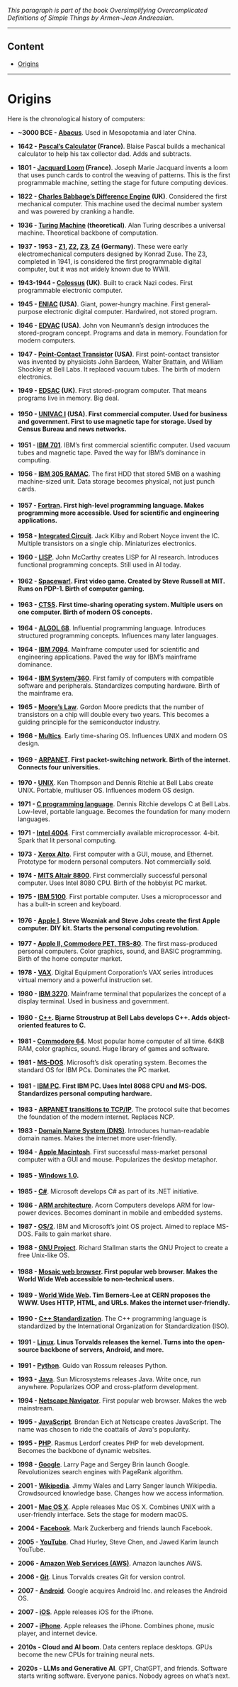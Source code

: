 _This paragraph is part of the book *Oversimplifying Overcomplicated Definitions of Simple Things* by Armen-Jean Andreasian._

---
## Content
- [Origins](#origins)

---
# Origins

Here is the chronological history of computers:

- **\~3000 BCE - [Abacus](https://en.wikipedia.org/wiki/Abacus)**.
Used in Mesopotamia and later China.


- **1642 - [Pascal’s Calculator](https://en.wikipedia.org/wiki/Pascaline) (France)**.
Blaise Pascal builds a mechanical calculator to help his tax collector dad. Adds and subtracts.


- **1801 - [Jacquard Loom](https://en.wikipedia.org/wiki/Jacquard_machine) (France)**. Joseph Marie Jacquard invents a loom that uses punch cards to control the weaving of patterns. This is the first programmable machine, setting the stage for future computing devices.


- **1822 - [Charles Babbage’s Difference Engine](https://en.wikipedia.org/wiki/Difference_engine) (UK)**. Considered the first mechanical computer. This machine used the decimal number system and was powered by cranking a handle.


- **1936 - [Turing Machine](https://en.wikipedia.org/wiki/Turing_machine) (theoretical)**. Alan Turing describes a universal machine. Theoretical backbone of computation.


- **1937 - 1953 - [Z1](https://en.wikipedia.org/wiki/Z1_(computer)), [Z2](https://en.wikipedia.org/wiki/Z2_(computer)), [Z3](https://en.wikipedia.org/wiki/Z3_(computer)), [Z4](https://en.wikipedia.org/wiki/Z4_(computer)) (Germany)**. These were early electromechanical computers designed by Konrad Zuse. The Z3, completed in 1941, is considered the first programmable digital computer, but it was not widely known due to WWII.


- **1943-1944 - [Colossus](https://en.wikipedia.org/wiki/Colossus_computer) (UK)**. Built to crack Nazi codes. First programmable electronic computer.


- **1945 - [ENIAC](https://en.wikipedia.org/wiki/ENIAC) (USA)**. Giant, power-hungry machine. First general-purpose electronic digital computer. Hardwired, not stored program.


- **1946 - [EDVAC](https://en.wikipedia.org/wiki/EDVAC) (USA)**. John von Neumann’s design introduces the stored-program concept. Programs and data in memory. Foundation for modern computers.


- **1947 - [Point-Contact Transistor](https://en.wikipedia.org/wiki/Transistor) (USA)**. First point-contact transistor was invented by physicists John Bardeen, Walter Brattain, and William Shockley at Bell Labs. It replaced vacuum tubes. The birth of modern electronics.


- **1949 - [EDSAC](https://en.wikipedia.org/wiki/EDSAC) (UK)**. First stored-program computer. That means programs live in memory. Big deal.


- #### **1950 - [UNIVAC I](https://en.wikipedia.org/wiki/UNIVAC_I) (USA)**. First commercial computer. Used for business and government. First to use magnetic tape for storage. Used by Census Bureau and news networks.


- **1951 - [IBM 701](https://en.wikipedia.org/wiki/IBM_701)**. IBM’s first commercial scientific computer. Used vacuum tubes and magnetic tape. Paved the way for IBM’s dominance in computing.


- **1956 - [IBM 305 RAMAC](https://en.wikipedia.org/wiki/IBM_305_RAMAC)**. The first HDD that stored 5MB on a washing machine-sized unit. Data storage becomes physical, not just punch cards.


- #### **1957 - [Fortran](https://en.wikipedia.org/wiki/Fortran)**. First high-level programming language. Makes programming more accessible. Used for scientific and engineering applications.


- **1958 - [Integrated Circuit](https://en.wikipedia.org/wiki/Integrated_circuit)**. Jack Kilby and Robert Noyce invent the IC. Multiple transistors on a single chip. Miniaturizes electronics.


- **1960 - [LISP](https://en.wikipedia.org/wiki/Lisp_(programming_language))**. John McCarthy creates LISP for AI research. Introduces functional programming concepts. Still used in AI today.


- #### **1962 - [Spacewar!](https://en.wikipedia.org/wiki/Spacewar!)**. First video game. Created by Steve Russell at MIT. Runs on PDP-1. Birth of computer gaming.


- #### **1963 - [CTSS](https://en.wikipedia.org/wiki/Compatible_Time-Sharing_System)**. First time-sharing operating system. Multiple users on one computer. Birth of modern OS concepts.


- **1964 - [ALGOL 68](https://en.wikipedia.org/wiki/ALGOL_68)**. Influential programming language. Introduces structured programming concepts. Influences many later languages.


- **1964 - [IBM 7094](https://en.wikipedia.org/wiki/IBM_7094)**. Mainframe computer used for scientific and engineering applications. Paved the way for IBM’s mainframe dominance.


- **1964 - [IBM System/360](https://en.wikipedia.org/wiki/IBM_System/360)**. First family of computers with compatible software and peripherals. Standardizes computing hardware. Birth of the mainframe era.


- **1965 - [Moore’s Law](https://en.wikipedia.org/wiki/Moore%27s_law)**. Gordon Moore predicts that the number of transistors on a chip will double every two years. This becomes a guiding principle for the semiconductor industry.


- **1966 - [Multics](https://en.wikipedia.org/wiki/Multics)**. Early time-sharing OS. Influences UNIX and modern OS design.


- #### **1969 - [ARPANET](https://en.wikipedia.org/wiki/ARPANET)**. First packet-switching network. Birth of the internet. Connects four universities.

- **1970 - [UNIX](https://en.wikipedia.org/wiki/Unix)**. Ken Thompson and Dennis Ritchie at Bell Labs create UNIX. Portable, multiuser OS. Influences modern OS design.


- **1971 - [C programming language](https://en.wikipedia.org/wiki/C_(programming_language))**. Dennis Ritchie develops C at Bell Labs. Low-level, portable language. Becomes the foundation for many modern languages.


- **1971 - [Intel 4004](https://en.wikipedia.org/wiki/Intel_4004)**. First commercially available microprocessor. 4-bit. Spark that lit personal computing.


- **1973 - [Xerox Alto](https://en.wikipedia.org/wiki/Xerox_Alto)**. First computer with a GUI, mouse, and Ethernet. Prototype for modern personal computers. Not commercially sold.


- **1974 - [MITS Altair 8800](https://en.wikipedia.org/wiki/Altair_8800)**. First commercially successful personal computer. Uses Intel 8080 CPU. Birth of the hobbyist PC market.


- **1975 - [IBM 5100](https://en.wikipedia.org/wiki/IBM_5100)**. First portable computer. Uses a microprocessor and has a built-in screen and keyboard.


- #### **1976 - [Apple I](https://en.wikipedia.org/wiki/Apple_I)**. Steve Wozniak and Steve Jobs create the first Apple computer. DIY kit. Starts the personal computing revolution.

- **1977 - [Apple II, Commodore PET, TRS-80](https://en.wikipedia.org/wiki/Apple_II)**. The first mass-produced personal computers. Color graphics, sound, and BASIC programming. Birth of the home computer market.


- **1978 - [VAX](https://en.wikipedia.org/wiki/VAX)**. Digital Equipment Corporation’s VAX series introduces virtual memory and a powerful instruction set.


- **1980 - [IBM 3270](https://en.wikipedia.org/wiki/IBM_3270)**. Mainframe terminal that popularizes the concept of a display terminal. Used in business and government.

- #### **1980 - [C++](https://en.wikipedia.org/wiki/C%2B%2B)**. Bjarne Stroustrup at Bell Labs develops C++. Adds object-oriented features to C.

- **1981 - [Commodore 64](https://en.wikipedia.org/wiki/Commodore_64)**. Most popular home computer of all time. 64KB RAM, color graphics, sound. Huge library of games and software.


- **1981 - [MS-DOS](https://en.wikipedia.org/wiki/MS-DOS)**. Microsoft’s disk operating system. Becomes the standard OS for IBM PCs. Dominates the PC market.


- #### **1981 - [IBM PC](https://en.wikipedia.org/wiki/IBM_Personal_Computer)**. First IBM PC. Uses Intel 8088 CPU and MS-DOS. Standardizes personal computing hardware.

- **1983 - [ARPANET transitions to TCP/IP](https://en.wikipedia.org/wiki/ARPANET)**. The protocol suite that becomes the foundation of the modern internet. Replaces NCP.


- **1983 - [Domain Name System (DNS)](https://en.wikipedia.org/wiki/Domain_Name_System)**. Introduces human-readable domain names. Makes the internet more user-friendly.


- **1984 - [Apple Macintosh](https://en.wikipedia.org/wiki/Apple_Macintosh)**. First successful mass-market personal computer with a GUI and mouse. Popularizes the desktop metaphor.


- #### **1985 - [Windows 1.0](https://en.wikipedia.org/wiki/Windows_1.0)**.


- **1985 - [C#](https://en.wikipedia.org/wiki/C_Sharp_(programming_language))**. Microsoft develops C# as part of its .NET initiative.


- **1986 - [ARM architecture](https://en.wikipedia.org/wiki/ARM_architecture)**. Acorn Computers develops ARM for low-power devices. Becomes dominant in mobile and embedded systems.


- **1987 - [OS/2](https://en.wikipedia.org/wiki/OS/2)**. IBM and Microsoft’s joint OS project. Aimed to replace MS-DOS. Fails to gain market share.


- **1988 - [GNU Project](https://en.wikipedia.org/wiki/GNU_Project)**. Richard Stallman starts the GNU Project to create a free Unix-like OS.


- #### **1988 - [Mosaic web browser](https://en.wikipedia.org/wiki/Mosaic_(web_browser))**. First popular web browser. Makes the World Wide Web accessible to non-technical users.


- #### **1989 - [World Wide Web](https://en.wikipedia.org/wiki/World_Wide_Web)**. Tim Berners-Lee at CERN proposes the WWW. Uses HTTP, HTML, and URLs. Makes the internet user-friendly.


- **1990 - [C++ Standardization](https://en.wikipedia.org/wiki/C%2B%2B)**. The C++ programming language is standardized by the International Organization for Standardization (ISO).


- #### **1991 - [Linux](https://en.wikipedia.org/wiki/Linux)**. Linus Torvalds releases the kernel. Turns into the open-source backbone of servers, Android, and more.


- **1991 - [Python](https://en.wikipedia.org/wiki/Python_(programming_language))**. Guido van Rossum releases Python. 


- **1993 - [Java](https://en.wikipedia.org/wiki/Java_(programming_language))**. Sun Microsystems releases Java. Write once, run anywhere. Popularizes OOP and cross-platform development.


- **1994 - [Netscape Navigator](https://en.wikipedia.org/wiki/Netscape_Navigator)**. First popular web browser. Makes the web mainstream.


- **1995 - [JavaScript](https://en.wikipedia.org/wiki/JavaScript)**. Brendan Eich at Netscape creates JavaScript. The name was chosen to ride the coattails of Java's popularity.


- **1995 - [PHP](https://en.wikipedia.org/wiki/PHP)**. Rasmus Lerdorf creates PHP for web development. Becomes the backbone of dynamic websites.


- **1998 - [Google](https://en.wikipedia.org/wiki/Google)**. Larry Page and Sergey Brin launch Google. Revolutionizes search engines with PageRank algorithm.


- **2001 - [Wikipedia](https://en.wikipedia.org/wiki/Wikipedia)**. Jimmy Wales and Larry Sanger launch Wikipedia. Crowdsourced knowledge base. Changes how we access information.


- **2001 - [Mac OS X](https://en.wikipedia.org/wiki/MacOS)**. Apple releases Mac OS X. Combines UNIX with a user-friendly interface. Sets the stage for modern macOS.


- **2004 - [Facebook](https://en.wikipedia.org/wiki/Facebook)**. Mark Zuckerberg and friends launch Facebook.


- **2005 - [YouTube](https://en.wikipedia.org/wiki/YouTube)**. Chad Hurley, Steve Chen, and Jawed Karim launch YouTube. 


- **2006 - [Amazon Web Services (AWS)](https://en.wikipedia.org/wiki/Amazon_Web_Services)**. Amazon launches AWS.


- **2006 - [Git](https://en.wikipedia.org/wiki/Git)**. Linus Torvalds creates Git for version control.


- **2007 - [Android](https://en.wikipedia.org/wiki/Android_(operating_system))**. Google acquires Android Inc. and releases the Android OS.


- **2007 - [iOS](https://en.wikipedia.org/wiki/IOS)**. Apple releases iOS for the iPhone.


- **2007 - [iPhone](https://en.wikipedia.org/wiki/IPhone)**. Apple releases the iPhone. Combines phone, music player, and internet device.


- **2010s - Cloud and AI boom**. Data centers replace desktops. GPUs become the new CPUs for training neural nets.


- **2020s - LLMs and Generative AI**. GPT, ChatGPT, and friends. Software starts writing software. Everyone panics. Nobody agrees on what’s next.
